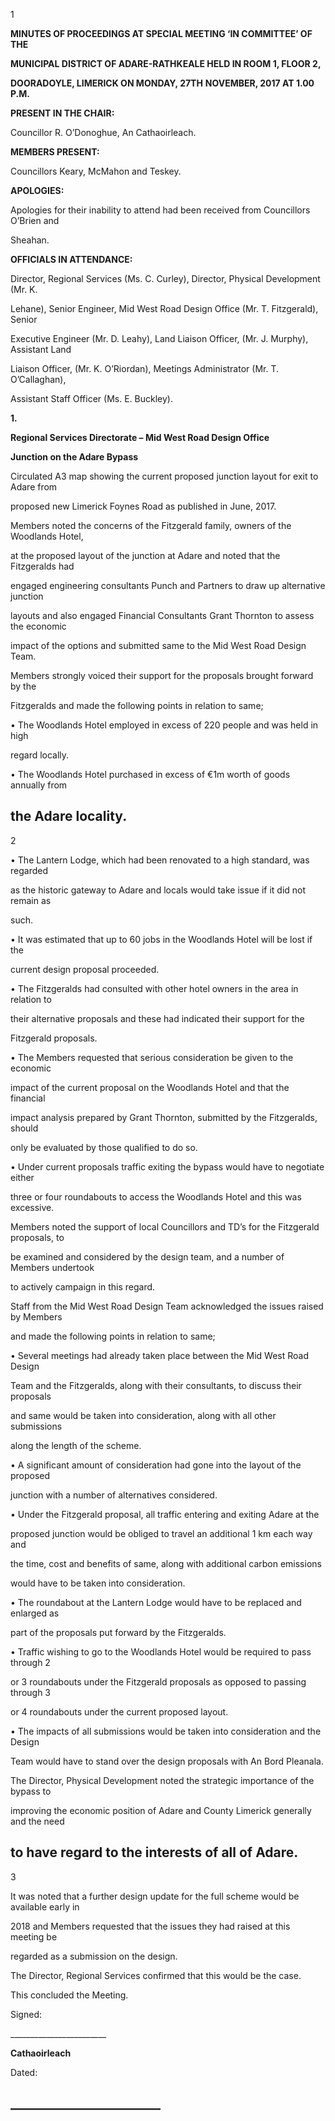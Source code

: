 1

**MINUTES OF PROCEEDINGS AT SPECIAL MEETING ‘IN COMMITTEE’ OF THE**

**MUNICIPAL DISTRICT OF ADARE-RATHKEALE HELD IN ROOM 1, FLOOR 2,**

**DOORADOYLE, LIMERICK ON MONDAY, 27TH** **NOVEMBER, 2017 AT 1.00 P.M.**

**PRESENT IN THE CHAIR:**

Councillor R. O’Donoghue, An Cathaoirleach.

**MEMBERS PRESENT:**

Councillors Keary, McMahon and Teskey.

**APOLOGIES:**

Apologies for their inability to attend had been received from Councillors O’Brien and

Sheahan.

**OFFICIALS IN ATTENDANCE:**

Director, Regional Services (Ms. C. Curley), Director, Physical Development (Mr. K.

Lehane), Senior Engineer, Mid West Road Design Office (Mr. T. Fitzgerald), Senior

Executive Engineer (Mr. D. Leahy), Land Liaison Officer, (Mr. J. Murphy), Assistant Land

Liaison Officer, (Mr. K. O’Riordan), Meetings Administrator (Mr. T. O’Callaghan),

Assistant Staff Officer (Ms. E. Buckley).

**1.**

**Regional Services Directorate – Mid West Road Design Office**

**Junction on the Adare Bypass**

Circulated A3 map showing the current proposed junction layout for exit to Adare from

proposed new Limerick Foynes Road as published in June, 2017.

Members noted the concerns of the Fitzgerald family, owners of the Woodlands Hotel,

at the proposed layout of the junction at Adare and noted that the Fitzgeralds had

engaged engineering consultants Punch and Partners to draw up alternative junction

layouts and also engaged Financial Consultants Grant Thornton to assess the economic

impact of the options and submitted same to the Mid West Road Design Team.

Members strongly voiced their support for the proposals brought forward by the

Fitzgeralds and made the following points in relation to same;

• The Woodlands Hotel employed in excess of 220 people and was held in high

regard locally.

• The Woodlands Hotel purchased in excess of €1m worth of goods annually from

the Adare locality.
---
2

• The Lantern Lodge, which had been renovated to a high standard, was regarded

as the historic gateway to Adare and locals would take issue if it did not remain as

such.

• It was estimated that up to 60 jobs in the Woodlands Hotel will be lost if the

current design proposal proceeded.

• The Fitzgeralds had consulted with other hotel owners in the area in relation to

their alternative proposals and these had indicated their support for the

Fitzgerald proposals.

• The Members requested that serious consideration be given to the economic

impact of the current proposal on the Woodlands Hotel and that the financial

impact analysis prepared by Grant Thornton, submitted by the Fitzgeralds, should

only be evaluated by those qualified to do so.

• Under current proposals traffic exiting the bypass would have to negotiate either

three or four roundabouts to access the Woodlands Hotel and this was excessive.

Members noted the support of local Councillors and TD’s for the Fitzgerald proposals, to

be examined and considered by the design team, and a number of Members undertook

to actively campaign in this regard.

Staff from the Mid West Road Design Team acknowledged the issues raised by Members

and made the following points in relation to same;

• Several meetings had already taken place between the Mid West Road Design

Team and the Fitzgeralds, along with their consultants, to discuss their proposals

and same would be taken into consideration, along with all other submissions

along the length of the scheme.

• A significant amount of consideration had gone into the layout of the proposed

junction with a number of alternatives considered.

• Under the Fitzgerald proposal, all traffic entering and exiting Adare at the

proposed junction would be obliged to travel an additional 1 km each way and

the time, cost and benefits of same, along with additional carbon emissions

would have to be taken into consideration.

• The roundabout at the Lantern Lodge would have to be replaced and enlarged as

part of the proposals put forward by the Fitzgeralds.

• Traffic wishing to go to the Woodlands Hotel would be required to pass through 2

or 3 roundabouts under the Fitzgerald proposals as opposed to passing through 3

or 4 roundabouts under the current proposed layout.

• The impacts of all submissions would be taken into consideration and the Design

Team would have to stand over the design proposals with An Bord Pleanala.

The Director, Physical Development noted the strategic importance of the bypass to

improving the economic position of Adare and County Limerick generally and the need

to have regard to the interests of all of Adare.
---
3

It was noted that a further design update for the full scheme would be available early in

2018 and Members requested that the issues they had raised at this meeting be

regarded as a submission on the design.

The Director, Regional Services confirmed that this would be the case.

This concluded the Meeting.

Signed:

\_\_\_\_\_\_\_\_\_\_\_\_\_\_\_\_\_\_\_\_\_\_\_\_

**Cathaoirleach**

Dated:

\_\_\_\_\_\_\_\_\_\_\_\_\_\_\_\_\_\_\_\_\_\_\_\_
---
